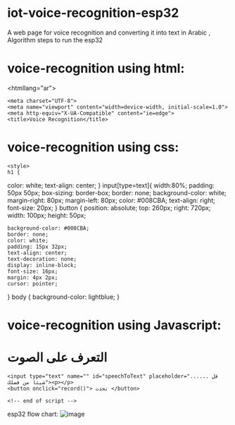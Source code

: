 # iot-voice-recognition-esp32
A web page for voice recognition and converting it into text in Arabic , Algorithm steps to run the esp32

# voice-recognition using html:
<!DOCTYPE html>
<htmllang="ar">
<head>

    <meta charset="UTF-8">
    <meta name="viewport" content="width=device-width, initial-scale=1.0">
    <meta http-equiv="X-UA-Compatible" content="ie=edge">
    <title>Voice Recognition</title>

# voice-recognition using css:
    <style>
    h1 {
  color: white;
  text-align: center;
}
    input[type=text]{
    width:80%;
    padding: 50px 50px;
    box-sizing: border-box;
    border: none;
    background-color: white;
    margin-right: 80px;
    margin-left: 80px;
    color: #008CBA;
    text-align: right;
    font-size: 20px;
    }
    button {
    position: absolute;
    top: 260px;
    right: 720px;
    width: 100px;
    height: 50px;
    
    background-color: #008CBA;
    border: none;
    color: white;
    padding: 15px 32px;
    text-align: center;
    text-decoration: none;
    display: inline-block;
    font-size: 16px;
    margin: 4px 2px;
    cursor: pointer;
  
}
    body {
  background-color: lightblue;
}

</head>
</style>


# voice-recognition using Javascript:
<body>
<!-- Input area -->
                       <h1>التعرف على الصوت</h1>
    
    <input type="text" name="" id="speechToText" placeholder="...... قل شيئا من فضلك"><p></p>
    <button onclick="record()"> تحدث </button>
 <script>
        function record() {
            var recognition = new webkitSpeechRecognition();
            recognition.lang = "ar-SA";

            recognition.onresult = function(event) {
                // console.log(event);
                document.getElementById('speechToText').value = event.results[0][0].transcript;
            }
            recognition.start();

        }
    </script>
    <!-- end of script -->

</body>
</html>

esp32 flow chart:
![image](https://user-images.githubusercontent.com/95648490/177235272-90770f8b-d83d-4d6f-8bf9-3284241d8bb6.png)
